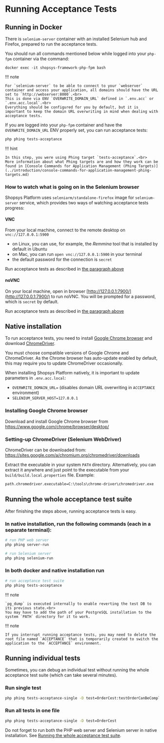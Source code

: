 # Running Acceptance Tests

## Running in Docker

There is `selenium-server` container with an installed Selenium hub and Firefox, prepared to run the acceptance tests.

You should run all commands mentioned below while logged into your `php-fpm` container via the command:

```
docker exec -it shopsys-framework-php-fpm bash
```

!!! note

    For `selenium-server` to be able to connect to your `webserver` container and access your application, all domains should have the URL set to `http://webserver:8000`.<br>
    This is done via ENV `OVERWRITE_DOMAIN_URL` defined in `.env.acc` or `.env.acc.local`.<br>
    Everything should be configured for you by default, but it is important to keep the domain URL overwriting in mind when dealing with acceptance tests.

If you are logged into your `php-fpm` container and have the `OVERWRITE_DOMAIN_URL` ENV properly set,
you can run acceptance tests:

```sh
php phing tests-acceptance
```

!!! hint

    In this step, you were using Phing target `tests-acceptance`.<br>
    More information about what Phing targets are and how they work can be found in [Console Commands for Application Management (Phing Targets)](../introduction/console-commands-for-application-management-phing-targets.md)

### How to watch what is going on in the Selenium browser

Shopsys Platform uses `seleniarm/standalone-firefox` image for `selenium-server` service, which provides two ways of watching acceptance tests progress:

#### VNC

From your local machine, connect to the remote desktop on `vnc://127.0.0.1:5900`

- on Linux, you can use, for example, the _Remmina_ tool that is installed by default in Ubuntu
- on Mac, you can run `open vnc://127.0.0.1:5900` in your terminal
- the default password for the connection is `secret`

Run acceptance tests as described in [the paragraph above](#running-in-docker)

#### noVNC

On your local machine, open in browser [http://127.0.0.1:7900/](http://127.0.0.1:7900/) to run noVNC.
You will be prompted for a password, which is `secret` by default.

Run acceptance tests as described in [the paragraph above](#running-in-docker)

## Native installation

To run acceptance tests, you need to install [Google Chrome browser](https://www.google.com/chrome/browser/desktop/) and download [ChromeDriver](https://sites.google.com/a/chromium.org/chromedriver/).

You must choose compatible versions of Google Chrome and ChromeDriver.
As the Chrome browser has auto-update enabled by default, this may require you to update ChromeDriver occasionally.

When installing Shopsys Platform natively, it is important to update parameters in `.env.acc.local`:

- `OVERWRITE_DOMAIN_URL=` (disables domain URL overwriting in `ACCEPTANCE` environment)
- `SELENIUM_SERVER_HOST=127.0.0.1`

### Installing Google Chrome browser

Download and install Google Chrome browser from <https://www.google.com/chrome/browser/desktop/>

### Setting-up ChromeDriver (Selenium WebDriver)

ChromeDriver can be downloaded from: <https://sites.google.com/a/chromium.org/chromedriver/downloads>

Extract the executable in your system `PATH` directory.
Alternatively, you can extract it anywhere and just point to the executable from your `build/build.local.properties` file.
Example:

```sh
path.chromedriver.executable=C:\tools\chrome-driver\chromedriver.exe
```

## Running the whole acceptance test suite

After finishing the steps above, running acceptance tests is easy.

### In native installation, run the following commands (each in a separate terminal):

```sh
# run PHP web server
php phing server-run

# run Selenium server
php phing selenium-run
```

### In both docker and native installation run

```sh
# run acceptance test suite
php phing tests-acceptance
```

!!! note

    `pg_dump` is executed internally to enable reverting the test DB to its previous state.<br>
    You may have to add the path of your PostgreSQL installation to the system `PATH` directory for it to work.

!!! note

    If you interrupt running acceptance tests, you may need to delete the root file named `ACCEPTANCE` that is temporarily created to switch the application to the `ACCEPTANCE` environment.

## Running individual tests

Sometimes, you can debug an individual test without running the whole acceptance test suite (which can take several minutes).

### Run single test

```sh
php phing tests-acceptance-single -D test=OrderCest:testOrderCanBeCompleted
```

### Run all tests in one file

```sh
php phing tests-acceptance-single -D test=OrderCest
```

Do not forget to run both the PHP web server and Selenium server in native installation. See [Running the whole acceptance test suite](#running-the-whole-acceptance-test-suite).
